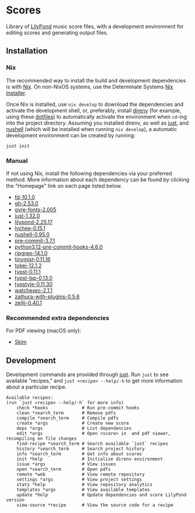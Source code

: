 # Scores

Library of [LilyPond](https://lilypond.org/) music score files, with a
development environment for editing scores and generating output files.

## Installation

### Nix

The recommended way to install the build and development dependencies is with
[Nix](https://nix.dev/). On non-NixOS systems, use the Determinate Systems
[Nix Installer](https://github.com/DeterminateSystems/nix-installer).

Once Nix is installed, use `nix develop` to download the dependencies and
activate the development shell, or, preferably, install
[direnv](https://direnv.net/) (for example, using these
[dotfiles](https://github.com/tymbalodeon/.dotfiles)) to automatically activate
the environment when `cd`-ing into the project directory. Assuming you installed
direnv, as well as [just](https://just.systems/man/en/), and
[nushell](https://www.nushell.sh/) (which will be installed when running `nix
develop`), a automatic development environment can be created by running:

```nushell
just init
```

### Manual

If not using Nix, install the following dependencies via your preferred method.
More information about each dependency can be found by clicking the "Homepage"
link on each page listed below.

<!-- `just deps` start -->

- [fd-10.1.0](https://search.nixos.org/packages?channel=unstable&show=fd)
- [gh-2.53.0](https://search.nixos.org/packages?channel=unstable&show=gh)
- [gyre-fonts-2.005](https://search.nixos.org/packages?channel=unstable&show=gyre-fonts)
- [just-1.32.0](https://search.nixos.org/packages?channel=unstable&show=just)
- [lilypond-2.25.17](https://search.nixos.org/packages?channel=unstable&show=lilypond)
- [lychee-0.15.1](https://search.nixos.org/packages?channel=unstable&show=lychee)
- [nushell-0.95.0](https://search.nixos.org/packages?channel=unstable&show=nushell)
- [pre-commit-3.7.1](https://search.nixos.org/packages?channel=unstable&show=pre-commit)
- [python3.12-pre-commit-hooks-4.6.0](https://search.nixos.org/packages?channel=unstable&show=python3.12-pre-commit-hooks)
- [ripgrep-14.1.0](https://search.nixos.org/packages?channel=unstable&show=ripgrep)
- [tinymist-0.11.16](https://search.nixos.org/packages?channel=unstable&show=tinymist)
- [tokei-12.1.2](https://search.nixos.org/packages?channel=unstable&show=tokei)
- [typst-0.11.1](https://search.nixos.org/packages?channel=unstable&show=typst)
- [typst-lsp-0.13.0](https://search.nixos.org/packages?channel=unstable&show=typst-lsp)
- [typstyle-0.11.30](https://search.nixos.org/packages?channel=unstable&show=typstyle)
- [watchexec-2.1.1](https://search.nixos.org/packages?channel=unstable&show=watchexec)
- [zathura-with-plugins-0.5.6](https://search.nixos.org/packages?channel=unstable&show=zathura-with-plugins)
- [zellij-0.40.1](https://search.nixos.org/packages?channel=unstable&show=zellij)

<!-- `just deps` end -->

### Recommended extra dependencies

For PDF viewing (macOS only):

- [Skim](https://skim-app.sourceforge.io/ "Skim")

## Development

Development commands are provided through [just](https://just.systems/man/en/).
Run `just` to see available "recipes," and `just <recipe> --help/-h` to get more
information about a particular recipe.

<!-- markdownlint-disable MD013 -->
<!-- `just` start -->

```nushell
Available recipes:
(run `just <recipe> --help/-h` for more info)
    check *hooks             # Run pre-commit hooks
    clean *search_term       # Remove pdfs
    compile *search_term     # Compile pdfs
    create *args             # Create new score
    deps *args               # List dependencies
    edit *args               # Open <score> in  and pdf viewer, recompiling on file changes
    find-recipe *search_term # Search available `just` recipes
    history *search_term     # Search project history
    info *search_term        # Get info about scores
    init *help               # Initialize direnv environment
    issue *args              # View issues
    open *search_term        # Open pdfs
    remote *web              # View remote repository
    settings *args           # View project settings
    stats *help              # View repository analytics
    templates *args          # View available templates
    update *help             # Update dependencies and score LilyPond version
    view-source *recipe      # View the source code for a recipe
```
<!-- `just` end -->
<!-- markdownlint-enable MD013 -->